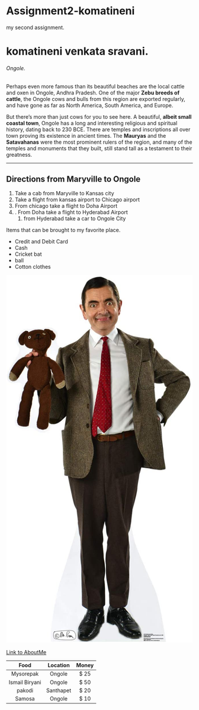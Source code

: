 # Assignment2-komatineni
my second assignment.
# komatineni venkata sravani.
###### Ongole.

 Perhaps even more famous than its beautiful beaches are the local cattle and oxen in Ongole, Andhra Pradesh. One of the major **Zebu breeds of cattle**, the Ongole cows and bulls from this region are exported regularly, and have gone as far as North America, South America, and Europe.

But there’s more than just cows for you to see here. A beautiful, **albeit small coastal town**, Ongole has a long and interesting religious and spiritual history, dating back to 230 BCE. There are temples and inscriptions all over town proving its existence in ancient times. The **Mauryas** and the **Satavahanas** were the most prominent rulers of the region, and many of the temples and monuments that they built, still stand tall as a testament to their greatness.
    

***

## Directions from Maryville to Ongole
 
 1. Take a cab from Maryville to Kansas city
 2. Take a flight from kansas airport to Chicago airport
 3. From chicago take a flight to Doha Airport
 4. . From Doha take a flight to Hyderabad Airport
    1. from Hyderabad take a car to Ongole City

Items that can be brought to my favorite place.

- Credit and Debit Card
- Cash
- Cricket bat
- ball
- Cotton clothes

![MyImage](images/mrbean.jpg)

[Link to AboutMe](https://github.com/komatinenivs/Assignment2-komatineni/blob/6a98963ff6726b436f1467592a6fe622e0abcb8f/AboutMe.md)


| Food | Location | Money |
|:----:| :---: | :---:|
| Mysorepak| Ongole | $ 25 |
| Ismail Biryani | Ongole| $ 50 |
| pakodi | Santhapet| $ 20 |
| Samosa| Ongole| $ 10 |




